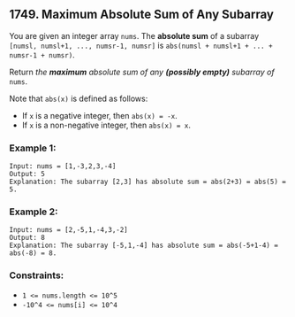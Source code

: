 ## 1749. Maximum Absolute Sum of Any Subarray

You are given an integer array ```nums```. The **absolute sum** of a subarray ```[numsl, numsl+1, ..., numsr-1, numsr]``` is ```abs(numsl + numsl+1 + ... + numsr-1 + numsr)```.

Return *the **maximum** absolute sum of any **(possibly empty)** subarray of* ```nums```.

Note that ```abs(x)``` is defined as follows:

* If ```x``` is a negative integer, then ```abs(x) = -x```.
* If ```x``` is a non-negative integer, then ```abs(x) = x```.

### Example 1:
```
Input: nums = [1,-3,2,3,-4]
Output: 5
Explanation: The subarray [2,3] has absolute sum = abs(2+3) = abs(5) = 5.
```
### Example 2:
```
Input: nums = [2,-5,1,-4,3,-2]
Output: 8
Explanation: The subarray [-5,1,-4] has absolute sum = abs(-5+1-4) = abs(-8) = 8.
```

### Constraints:

* ```1 <= nums.length <= 10^5```
* ```-10^4 <= nums[i] <= 10^4```
